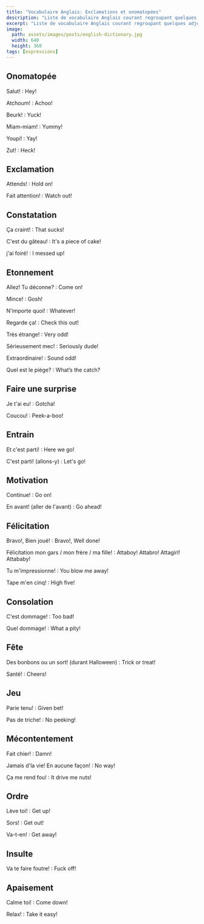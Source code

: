 ```yaml
---
title: "Vocabulaire Anglais: Exclamations et onomatopées"
description: "Liste de vocabulaire Anglais courant regroupant quelques adjectifs difficiles."
excerpt: "Liste de vocabulaire Anglais courant regroupant quelques adjectifs difficiles."
image:
  path: assets/images/posts/english-dictionary.jpg
  width: 640
  height: 360
tags: [expressions]
---
```


## Onomatopée

Salut!
: Hey!

Atchoum!
: Achoo!

Beurk!
: Yuck!

Miam-miam!
: Yummy!

Youpi!
: Yay!

Zut!
: Heck!


## Exclamation

Attends!
: Hold on!

Fait attention!
: Watch out!


## Constatation

Ça craint!
: That sucks!

C'est du gâteau!
: It's a piece of cake!

j'ai foiré!
: I messed up!


## Etonnement

Allez! Tu déconne?
: Come on!

Mince!
: Gosh!

N'importe quoi!
: Whatever!

Regarde ça!
: Check this out!

Très étrange!
: Very odd!

Sérieusement mec!
: Seriously dude!

Extraordinaire!
: Sound odd!

Quel est le piège?
: What’s the catch?


## Faire une surprise

Je t'ai eu!
: Gotcha!

Coucou!
: Peek-a-boo!


## Entrain

Et c'est parti!
: Here we go!

C'est parti! (allons-y)
: Let's go!


## Motivation

Continue!
: Go on!

En avant! (aller de l'avant)
: Go ahead!


## Félicitation

Bravo!, Bien joué!
: Bravo!, Well done!

Félicitation mon gars / mon frère / ma fille!
: Attaboy! Attabro! Attagirl! Attababy!

Tu m'impressionne!
: You blow me away!

Tape m'en cinq!
: High five!


## Consolation

C'est dommage!
: Too bad!

Quel dommage!
: What a pity!


## Fête

Des bonbons ou un sort! (durant Halloween)
: Trick or treat!

Santé!
: Cheers!


## Jeu

Parie tenu!
: Given bet!

Pas de triche!
: No peeking!


## Mécontentement

Fait chier!
: Damn!

Jamais d'la vie! En aucune façon!
: No way!

Ça me rend fou!
: It drive me nuts!


## Ordre

Lève toi!
: Get up!

Sors!
: Get out!

Va-t-en!
: Get away!


## Insulte

Va te faire foutre!
: Fuck off!


## Apaisement

Calme toi!
: Come down!

Relax!
: Take it easy!
